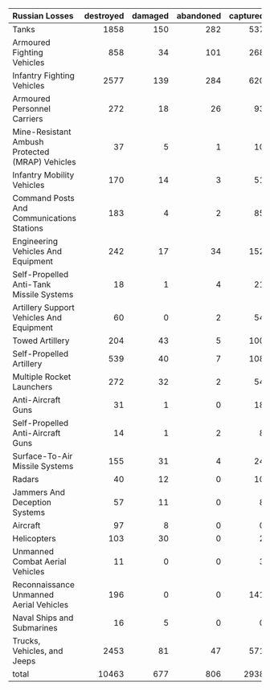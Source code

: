| Russian Losses                                   |   destroyed |   damaged |   abandoned |   captured |   total |
|:-------------------------------------------------|------------:|----------:|------------:|-----------:|--------:|
| Tanks                                            |        1858 |       150 |         282 |        537 |    2827 |
| Armoured Fighting Vehicles                       |         858 |        34 |         101 |        268 |    1261 |
| Infantry Fighting Vehicles                       |        2577 |       139 |         284 |        620 |    3620 |
| Armoured Personnel Carriers                      |         272 |        18 |          26 |         93 |     409 |
| Mine-Resistant Ambush Protected  (MRAP) Vehicles |          37 |         5 |           1 |         10 |      53 |
| Infantry Mobility Vehicles                       |         170 |        14 |           3 |         51 |     238 |
| Command Posts And Communications Stations        |         183 |         4 |           2 |         85 |     274 |
| Engineering Vehicles And Equipment               |         242 |        17 |          34 |        152 |     445 |
| Self-Propelled Anti-Tank Missile Systems         |          18 |         1 |           4 |         21 |      44 |
| Artillery Support Vehicles And Equipment         |          60 |         0 |           2 |         54 |     116 |
| Towed Artillery                                  |         204 |        43 |           5 |        100 |     352 |
| Self-Propelled Artillery                         |         539 |        40 |           7 |        108 |     694 |
| Multiple Rocket Launchers                        |         272 |        32 |           2 |         54 |     360 |
| Anti-Aircraft Guns                               |          31 |         1 |           0 |         18 |      50 |
| Self-Propelled Anti-Aircraft Guns                |          14 |         1 |           2 |          8 |      25 |
| Surface-To-Air Missile Systems                   |         155 |        31 |           4 |         24 |     214 |
| Radars                                           |          40 |        12 |           0 |         10 |      62 |
| Jammers And Deception Systems                    |          57 |        11 |           0 |          8 |      76 |
| Aircraft                                         |          97 |         8 |           0 |          0 |     105 |
| Helicopters                                      |         103 |        30 |           0 |          2 |     135 |
| Unmanned Combat Aerial Vehicles                  |          11 |         0 |           0 |          3 |      14 |
| Reconnaissance Unmanned Aerial Vehicles          |         196 |         0 |           0 |        141 |     337 |
| Naval Ships and Submarines                       |          16 |         5 |           0 |          0 |      21 |
| Trucks, Vehicles, and Jeeps                      |        2453 |        81 |          47 |        571 |    3152 |
| total                                            |       10463 |       677 |         806 |       2938 |   14884 |